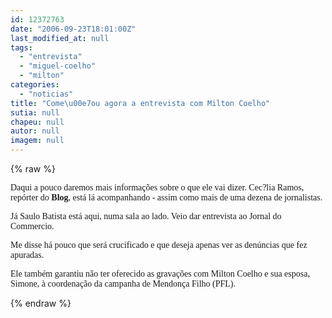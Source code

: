 ```yaml
---
id: 12372763
date: "2006-09-23T18:01:00Z"
last_modified_at: null
tags:
  - "entrevista"
  - "miguel-coelho"
  - "milton"
categories:
  - "noticias"
title: "Come\u00e7ou agora a entrevista com Milton Coelho"
sutia: null
chapeu: null
autor: null
imagem: null
---
```

{% raw %}
<p><P><FONT face=Verdana>Daqui a pouco daremos mais informações sobre o que ele vai dizer. Cec?lia Ramos, repórter do <STRONG>Blog</STRONG>, está lá acompanhando - assim como mais de uma dezena de jornalistas.</FONT></P></p>
<p><P><FONT face=Verdana>Já Saulo Batista está aqui, numa sala ao lado. Veio dar entrevista ao Jornal do Commercio.</FONT></P></p>
<p><P><FONT face=Verdana>Me disse há pouco que será crucificado e que deseja apenas ver as denúncias que fez apuradas.</FONT></P></p>
<p><P><FONT face=Verdana>Ele também garantiu não ter oferecido as gravações com Milton Coelho e sua esposa, Simone, à coordenação da campanha de Mendonça Filho (PFL).</FONT></P> </p>
{% endraw %}